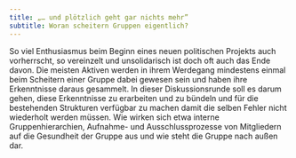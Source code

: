```yaml
---
title: „… und plötzlich geht gar nichts mehr”
subtitle: Woran scheitern Gruppen eigentlich?
---
```


So viel Enthusiasmus beim Beginn eines neuen politischen Projekts auch vorherrscht, so vereinzelt und unsolidarisch ist doch oft auch das Ende davon.
Die meisten Aktiven werden in ihrem Werdegang mindestens einmal beim Scheitern einer Gruppe dabei gewesen sein und haben ihre Erkenntnisse daraus gesammelt.
In dieser Diskussionsrunde soll es darum gehen, diese Erkenntnisse zu erarbeiten und zu bündeln und für die bestehenden Strukturen verfügbar zu machen damit die selben Fehler nicht wiederholt werden müssen.
Wie wirken sich etwa interne Gruppenhierarchien, Aufnahme- und Ausschlussprozesse von Mitgliedern auf die Gesundheit der Gruppe aus und wie steht die Gruppe nach außen dar.
